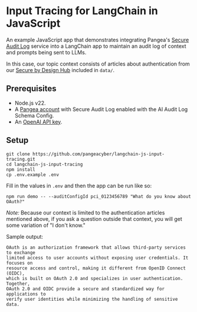 # Input Tracing for LangChain in JavaScript

An example JavaScript app that demonstrates integrating Pangea's
[Secure Audit Log][] service into a LangChain app to maintain an audit log of
context and prompts being sent to LLMs.

In this case, our topic context consists of articles about authentication from
our [Secure by Design Hub][] included in `data/`.

## Prerequisites

- Node.js v22.
- A [Pangea account][Pangea signup] with Secure Audit Log enabled with the
  AI Audit Log Schema Config.
- An [OpenAI API key][OpenAI API keys].

## Setup

```shell
git clone https://github.com/pangeacyber/langchain-js-input-tracing.git
cd langchain-js-input-tracing
npm install
cp .env.example .env
```

Fill in the values in `.env` and then the app can be run like so:

```shell
npm run demo -- --auditConfigId pci_0123456789 "What do you know about OAuth?"
```

_Note:_ Because our context is limited to the authentication articles mentioned
above, if you ask a question outside that context, you will get some variation
of "I don't know."

Sample output:

```
OAuth is an authorization framework that allows third-party services to exchange
limited access to user accounts without exposing user credentials. It focuses on
resource access and control, making it different from OpenID Connect (OIDC),
which is built on OAuth 2.0 and specializes in user authentication. Together,
OAuth 2.0 and OIDC provide a secure and standardized way for applications to
verify user identities while minimizing the handling of sensitive data.
```

[Secure Audit Log]: https://pangea.cloud/docs/audit/
[Secure by Design Hub]: https://pangea.cloud/securebydesign/
[Pangea signup]: https://pangea.cloud/signup
[OpenAI API keys]: https://platform.openai.com/api-keys
